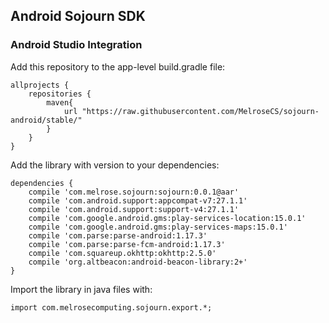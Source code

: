 ## Android Sojourn SDK

### Android Studio Integration

Add this repository to the app-level build.gradle file:

```
allprojects {
    repositories {
        maven{ 
            url "https://raw.githubusercontent.com/MelroseCS/sojourn-android/stable/" 
        }
    }
}
```

Add the library with version to your dependencies:

```
dependencies {
    compile 'com.melrose.sojourn:sojourn:0.0.1@aar'
    compile 'com.android.support:appcompat-v7:27.1.1'
    compile 'com.android.support:support-v4:27.1.1'
    compile 'com.google.android.gms:play-services-location:15.0.1'
    compile 'com.google.android.gms:play-services-maps:15.0.1'
    compile 'com.parse:parse-android:1.17.3'
    compile 'com.parse:parse-fcm-android:1.17.3'
    compile 'com.squareup.okhttp:okhttp:2.5.0'
    compile 'org.altbeacon:android-beacon-library:2+'
}
```

Import the library in java files with:

```
import com.melrosecomputing.sojourn.export.*;
```
